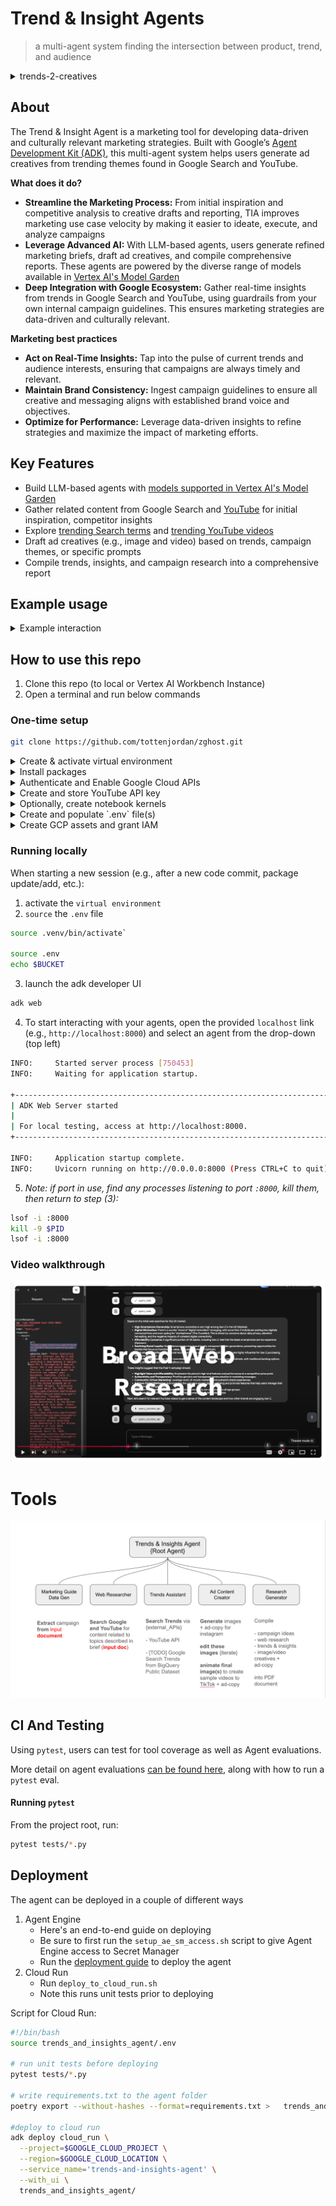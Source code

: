 # Trend & Insight Agents

> a multi-agent system finding the intersection between product, trend, and audience

<details>
  <summary>trends-2-creatives</summary>

<img src='media/deep-fried-trends.jpeg' width="700"/>

</details>

## About

The Trend & Insight Agent is a marketing tool for developing data-driven and culturally relevant marketing strategies. Built with Google’s [Agent Development Kit (ADK)](https://google.github.io/adk-docs/), this multi-agent system helps users generate ad creatives from trending themes found in Google Search and YouTube.

**What does it do?**

-   **Streamline the Marketing Process:** From initial inspiration and competitive analysis to creative drafts and reporting, TIA improves marketing use case velocity by making it easier to ideate, execute, and analyze campaigns
-   **Leverage Advanced AI:** With LLM-based agents, users generate refined marketing briefs, draft ad creatives, and compile comprehensive reports. These agents are powered by the diverse range of models available in [Vertex AI's Model Garden](https://console.cloud.google.com/vertex-ai/model-garden)
-   **Deep Integration with Google Ecosystem:** Gather real-time insights from trends in Google Search and YouTube, using guardrails from your own internal campaign guidelines. This ensures marketing strategies are data-driven and culturally relevant.


**Marketing best practices**

-   **Act on Real-Time Insights:** Tap into the pulse of current trends and audience interests, ensuring that campaigns are always timely and relevant.
-   **Maintain Brand Consistency:** Ingest campaign guidelines to ensure all creative and messaging aligns with established brand voice and objectives.
-   **Optimize for Performance:** Leverage data-driven insights to refine strategies and maximize the impact of marketing efforts.

## Key Features

- Build LLM-based agents with [models supported in Vertex AI's Model Garden](https://cloud.google.com/vertex-ai/generative-ai/docs/model-garden/available-models)
- Gather related content from Google Search and [YouTube](https://developers.google.com/youtube/v3/docs/search) for initial inspiration, competitor insights
- Explore [trending Search terms](https://cloud.google.com/blog/products/data-analytics/top-25-google-search-terms-now-in-bigquery?e=48754805) and [trending YouTube videos](https://developers.google.com/youtube/v3/docs/videos/list)
- Draft ad creatives (e.g., image and video) based on trends, campaign themes, or specific prompts
- Compile trends, insights, and campaign research into a comprehensive report


## Example usage

<details>
  <summary>Example interaction</summary>

#### copy/paste these prompts to go from trends to creatives in less than 10 mins

**[entry point]** 

> *"Use this marketing campaign guide to plan and conduct research for potential campaign briefs"* + (manually upload a `campaign_guide` (PDF) or use [marketing_guide_Pixel_9.pdf](trends_and_insights_agent/marketing_guide_Pixel_9.pdf))

**[campaign research]** 

> *"Do some research on topics described in the campaign guide"*

**[trends]** 

> *"Let’s explore trends"* 

    --> agent displays Search Trends and Trending Videos

    --> user manually selects trending Search Terms and YouTube videos of interest

**[trend research]** 

> *Let’s analyze the selected YouTube video(s) and gather context to understand why they are trending and how we can incorporate similar themes into our campaign*

> *Let’s gather context for the trending search terms from Google Search*

**[creative gen]** 

> *Let's generate ad content.*

</details>


## How to use this repo

1. Clone this repo (to local or Vertex AI Workbench Instance)
2. Open a terminal and run below commands


### One-time setup

```bash
git clone https://github.com/tottenjordan/zghost.git
```

<details>
  <summary>Create & activate virtual environment</summary>

```bash
sudo apt-get install virtualenv python3-venv python3-pip

python3 -m venv .venv

source .venv/bin/activate
```

</details>


<details>
  <summary>Install packages</summary>

*Optionally install `ipykernel` to run/test in notebooks*

```bash
pip install pipx
pip install -U poetry packaging ipykernel

poetry install

poetry env use 3.12
```

</details>


<details>
  <summary>Authenticate and Enable Google Cloud APIs</summary>

```bash
gcloud auth application-default login

gcloud services enable artifactregistry.googleapis.com \
    bigquery.googleapis.com \
    logging.googleapis.com \
    run.googleapis.com \
    storage-component.googleapis.com  \
    eventarc.googleapis.com \
    serviceusage.googleapis.com \
    secretmanager.googleapis.com \
    aiplatform.googleapis.com
```

</details>


<details>
  <summary>Create and store YouTube API key</summary>

1. See [these instructions](https://developers.google.com/youtube/v3/getting-started) for getting a `YOUTUBE_DATA_API_KEY`

2. Store this API key in [Secret Manager](https://cloud.google.com/secret-manager/docs/creating-and-accessing-secrets) as `yt-data-api` (if you choose a different name, pass this to the `YT_SECRET_MNGR_NAME` in your `.env` file). See [create a secret and access a secret version](https://cloud.google.com/secret-manager/docs/create-secret-quickstart#create_a_secret_and_access_a_secret_version) or step-by-step guidance

</details>


<details>
  <summary>Optionally, create notebook kernels</summary>

*create kernel with required packages for notebooks hosted locally or in [Vertex AI Workbench Instances](https://cloud.google.com/vertex-ai/docs/workbench/instances/introduction)* 

**Notebook hosted locally**

```bash
export ENV_NAME=py312_venv
python3 -m ipykernel install --user --name $ENV_NAME --display-name $ENV_NAME
```

**Notebook hosted in Vertex AI Workbench**

*run this in instance terminal window:*

```bash
export ENV_NAME=py312_venv
DL_ANACONDA_ENV_HOME="${DL_ANACONDA_HOME}/envs/$ENV_NAME"
echo $DL_ANACONDA_ENV_HOME

python3 -m ipykernel install --prefix "${DL_ANACONDA_ENV_HOME}" --name $ENV_NAME --display-name $ENV_NAME
```

*In either option, open a notebook file and select your kernel (top right). Should see `$ENV_NAME` as an available kernel* 

</details>


<details>
  <summary>Create and populate `.env` file(s)</summary>

*create `.env` file for `root_agent`:*

```bash
touch .env
nano .env
```

*edit variables as needed:*

```bash
GOOGLE_GENAI_USE_VERTEXAI=1
GOOGLE_CLOUD_PROJECT=YOUR_GCP_PROJECT_ID
PROJECT_NUMBER=YOUR_GCP_PROJECT_NUMBER # e.g., 1234756
GOOGLE_CLOUD_LOCATION=YOUR_LOCATION # e.g., us-central1
YT_SECRET_MNGR_NAME=YOUR_SECRET_NAME # e.g., yt-data-api
GOOGLE_API_KEY=None # Optional
BUCKET=gs://YOUR_GCS_BUCKET_NAME # create a GCS bucket
```

*copy `.env` file to `root_agent` dir:*

```bash
cp .env trends_and_insights_agent/.env
cat trends_and_insights_agent/.env
```

*read and execute `.env` file:*

```bash
source .env
```

</details>


<details>
  <summary>Create GCP assets and grant IAM</summary>

*create Cloud Storage bucket:*

```bash
gcloud storage buckets create gs://$BUCKET --location=$GOOGLE_CLOUD_LOCATION
```

**TODOs:**
* create BigQuery tables for Trends dataset
* create commands for granting proper IAM to each asset

</details>


### Running locally

When starting a new session (e.g., after a new code commit, package update/add, etc.):

1. activate the `virtual environment` 
2. `source` the `.env` file 

```bash
source .venv/bin/activate`

source .env
echo $BUCKET
```

3. launch the adk developer UI

```bash
adk web
```

4. To start interacting with your agents, open the provided `localhost` link (e.g., `http://localhost:8000`) and select an agent from the drop-down (top left)

```bash
INFO:     Started server process [750453]
INFO:     Waiting for application startup.

+-----------------------------------------------------------------------------+
| ADK Web Server started                                                      |
|                                                                             |
| For local testing, access at http://localhost:8000.                         |
+-----------------------------------------------------------------------------+

INFO:     Application startup complete.
INFO:     Uvicorn running on http://0.0.0.0:8000 (Press CTRL+C to quit)
```

5. *Note: if port in use, find any processes listening to port `:8000`, kill them, then return to step (3):*

```bash
lsof -i :8000
kill -9 $PID
lsof -i :8000
```

### Video walkthrough

[![TIA Video Demo](media/vid_demo_teaser.png)](https://www.youtube.com/watch?v=rDqFdTJfsFA "TIA Video Demo")

# Tools

![Tool and Agent Architecture](media/agent_tool_arch.png)

## CI And Testing

Using `pytest`, users can test for tool coverage as well as Agent evaluations.

More detail on agent evaluations [can be found here](https://google.github.io/adk-docs/evaluate/#2-pytest-run-tests-programmatically), along with how to run a `pytest` eval.

#### Running `pytest`

From the project root, run:

```bash
pytest tests/*.py
```

## Deployment

The agent can be deployed in a couple of different ways

1. Agent Engine
   * Here's an end-to-end guide on deploying
   * Be sure to first run the `setup_ae_sm_access.sh` script to give Agent Engine access to Secret Manager
   * Run the [deployment guide](.notebooks/deployment_guide.ipynb) to deploy the agent
2. Cloud Run
   * Run `deploy_to_cloud_run.sh`
   * Note this runs unit tests prior to deploying

Script for Cloud Run:

```bash
#!/bin/bash
source trends_and_insights_agent/.env

# run unit tests before deploying
pytest tests/*.py

# write requirements.txt to the agent folder
poetry export --without-hashes --format=requirements.txt >   trends_and_insights_agent/requirements.txt

#deploy to cloud run
adk deploy cloud_run \
  --project=$GOOGLE_CLOUD_PROJECT \
  --region=$GOOGLE_CLOUD_LOCATION \
  --service_name='trends-and-insights-agent' \
  --with_ui \
  trends_and_insights_agent/
```
